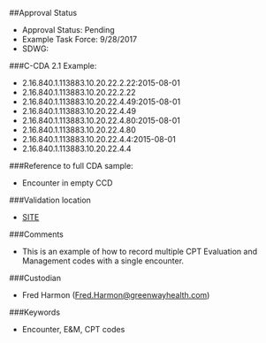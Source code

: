 ##Approval Status 

* Approval Status: Pending
* Example Task Force: 9/28/2017
* SDWG: 

###C-CDA 2.1 Example: 

* 2.16.840.1.113883.10.20.22.2.22:2015-08-01
* 2.16.840.1.113883.10.20.22.2.22
* 2.16.840.1.113883.10.20.22.4.49:2015-08-01
* 2.16.840.1.113883.10.20.22.4.49
* 2.16.840.1.113883.10.20.22.4.80:2015-08-01
* 2.16.840.1.113883.10.20.22.4.80
* 2.16.840.1.113883.10.20.22.4.4:2015-08-01
* 2.16.840.1.113883.10.20.22.4.4

###Reference to full CDA sample:

* Encounter in empty CCD


###Validation location

* [SITE](https://sitenv.org/c-cda-validator)


###Comments

* This is an example of how to record multiple CPT Evaluation and Management codes with a single encounter. 

###Custodian

* Fred Harmon (Fred.Harmon@greenwayhealth.com)


###Keywords

* Encounter, E&M, CPT codes

